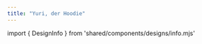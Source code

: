 ```yaml
---
title: "Yuri, der Hoodie"
---
```


import { DesignInfo } from 'shared/components/designs/info.mjs'

<DesignInfo design='yuri' docs />

